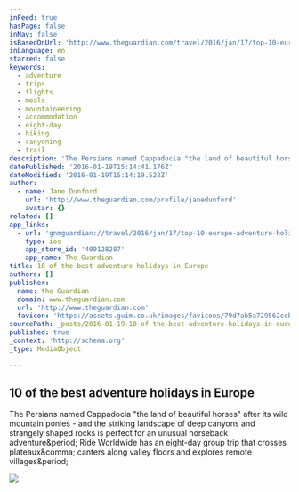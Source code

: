 ```yaml
---
inFeed: true
hasPage: false
inNav: false
isBasedOnUrl: 'http://www.theguardian.com/travel/2016/jan/17/top-10-europe-adventure-holidays?utm_medium=email&utm_source=flipboard'
inLanguage: en
starred: false
keywords:
  - adventure
  - trips
  - flights
  - meals
  - mountaineering
  - accommodation
  - eight-day
  - hiking
  - canyoning
  - trail
description: 'The Persians named Cappadocia "the land of beautiful horses" after its wild mountain ponies - and the striking landscape of deep canyons and strangely shaped rocks is perfect for an unusual horseback adventure. Ride Worldwide has an eight-day group trip that crosses plateaux, canters along valley floors and explores remote villages.'
datePublished: '2016-01-19T15:14:41.176Z'
dateModified: '2016-01-19T15:14:19.522Z'
author:
  - name: Jane Dunford
    url: 'http://www.theguardian.com/profile/janedunford'
    avatar: {}
related: []
app_links:
  - url: 'gnmguardian://travel/2016/jan/17/top-10-europe-adventure-holidays?contenttype=Article&source=applinks'
    type: ios
    app_store_id: '409128287'
    app_name: The Guardian
title: 10 of the best adventure holidays in Europe
authors: []
publisher:
  name: the Guardian
  domain: www.theguardian.com
  url: 'http://www.theguardian.com'
  favicon: 'https://assets.guim.co.uk/images/favicons/79d7ab5a729562cebca9c6a13c324f0e/32x32.ico'
sourcePath: _posts/2016-01-19-10-of-the-best-adventure-holidays-in-europe.md
published: true
_context: 'http://schema.org'
_type: MediaObject

---
```

<article style=""><h1>10 of the best adventure holidays in Europe</h1><p>The Persians named Cappadocia "the land of beautiful horses" after its wild mountain ponies - and the striking landscape of deep canyons and strangely shaped rocks is perfect for an unusual horseback adventure&amp;period; Ride Worldwide has an eight-day group trip that crosses plateaux&amp;comma; canters along valley floors and explores remote villages&amp;period;</p><img src="https://i.guim.co.uk/img/media/0b00196fd6e46a0197cd01fb177b1c31caf81f4c/0_178_5616_3371/master/5616.jpg?w=1200&amp;q=85&amp;auto=format&amp;sharp=10&amp;s=553d5418876c2549ca30f953566fb943" /></article>